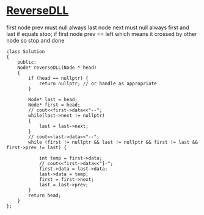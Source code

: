 
# [ReverseDLL](https://www.geeksforgeeks.org/problems/reverse-a-doubly-linked-list/1?page=1&category=Linked%20List&difficulty=Easy&status=unsolved&sortBy=submissions)

first node prev must null always
last node next must null always
first and last if equals stoo;
if first node prev == left which means it crossed by other node so stop and done
```
class Solution
{
    public:
    Node* reverseDLL(Node * head)
    {
        if (head == nullptr) {
            return nullptr; // or handle as appropriate
        }

        Node* last = head;
        Node* first = head;
        // cout<<first->data<<"--";        
        while(last->next != nullptr)
        {
            last = last->next;
        }
        // cout<<last->data<<"--";
        while (first != nullptr && last != nullptr && first != last && first->prev != last) {
        
            int temp = first->data;
            // cout<<first->data<<"]-";
            first->data = last->data;
            last->data = temp;
            first = first->next;
            last = last->prev;
        }
        return head;
    }
};

```
